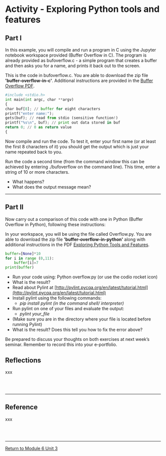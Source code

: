 # Activity - Exploring Python tools and features

## Part I
In this example, you will compile and run a program in C using the Jupyter notebook workspace provided (Buffer Overflow in C). The program is already provided as bufoverflow.c - a simple program that creates a buffer and then asks you for a name, and prints it back out to the screen.

This is the code in bufoverflow.c. You are able to download the zip file **'buffer-overflow-in-c'**. 
Additional instructions are provided in the [Buffer Overflow PDF](SSD_Unit03_Activity1Reference.pdf).

```python
#include <stdio.h> 
int main(int argc, char **argv)
{
char buf[8]; // buffer for eight characters
printf("enter name:"); 
gets(buf); // read from stdio (sensitive function!)
printf("%s\n", buf); // print out data stored in buf
return 0; // 0 as return value
{
```

Now compile and run the code. To test it, enter your first name (or at least the first 8 characters of it) you should get the output which is just your name repeated back to you.

Run the code a second time (from the command window this can be achieved by entering ./bufoverflow on the command line). This time, enter a string of 10 or more characters.

 - What happens?
 - What does the output message mean?

--- 

## Part II
Now carry out a comparison of this code with one in Python (Buffer Overflow in Python), following these instructions:

In your workspace, you will be using the file called Overflow.py. You are able to download the zip file **'buffer-overflow-in-python'** along with additional instructions in the PDF [Exploring Python Tools and Features](SSD_Unit03_Activity1Reference2.pdf).

```python
buffer=[None]*10
for i in range (0,11):
    buffer[i]=7
print(buffer)
```

 - Run your code using: Python overflow.py (or use the codio rocket icon)
 - What is the result?
 - Read about Pylint at [http://pylint.pycqa.org/en/latest/tutorial.html](http://pylint.pycqa.org/en/latest/tutorial.html)
 - Install pylint using the following commands:<br>
   * _pip install pylint (in the command shell/ interpreter)_ <br>
 - Run pylint on one of your files and evaluate the output:<br>
   * _pylint your_file_ <br>
 - (Make sure you are in the directory where your file is located before running Pylint)
 - What is the result? Does this tell you how to fix the error above?

Be prepared to discuss your thoughts on both exercises at next week’s seminar. Remember to record this into your e-portfolio.


## Reflections
xxx

<br><br>

---

## Reference
xxx

<br><br>

---

[Return to Module 6 Unit 3](SSD_Unit03.md)
